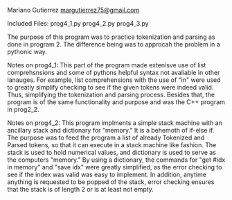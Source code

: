 Mariano Gutierrez
margutierrez75@gmail.com

Included Files:
prog4_1.py
prog4_2.py
prog4_3.py

The purpose of this program was to practice tokenization and parsing as done in
program 2. The difference being was to approcah the problem in a pythonic way.

Notes on prog4_1:
    This part of the program made extenisve use of list comprehsnsions and some 
    of pythons helpful syntax not avaliable in other lanauges. For example, list
    comprehensions with the use of "in" were used to greatly simplify checking
    to see if the given tokens were indeed valid. Thus, simplifying the tokenization
    and parsing process. Besides that, the program is of the same functionality and purpose and was the C++
    program in prog2_2. 
    
Notes on prog4_2:
    This program implments a simple stack machine with
    an ancillary stack and dictionary for "memory." It is a behemoth of if-else if. 
    The purpose was to feed the program  a list of already Tokenized and Parsed tokens, 
    so that it can execute in a stack machine like fashion. 
    The stack is used to hold numerical values, and dictionary is used 
    to serve as the computers "memory." By using a dictionary, the commands for
    "get #idx in memory" and "save idx" were greatly simplified, as the error checking to 
    see if the index was valid was easy to implement. In addition, anytime anything
    is requested to be popped of the stack, error checking ensures that the stack
    is of length 2 or is at least not empty. 
    
    
    
